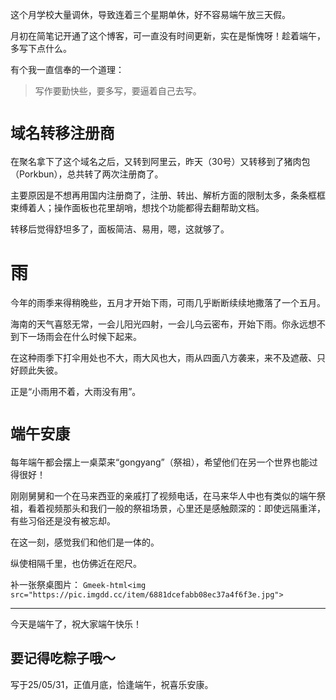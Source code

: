 这个月学校大量调休，导致连着三个星期单休，好不容易端午放三天假。

月初在简笔记开通了这个博客，可一直没有时间更新，实在是惭愧呀！趁着端午，多写下点什么。

有个我一直信奉的一个道理：

> 写作要勤快些，要多写，要逼着自己去写。

# `域名转移注册商`
在聚名拿下了这个域名之后，又转到阿里云，昨天（30号）又转移到了猪肉包（Porkbun），总共转了两次注册商了。

主要原因是不想再用国内注册商了，注册、转出、解析方面的限制太多，条条框框束缚着人；操作面板也花里胡哨，想找个功能都得去翻帮助文档。

转移后觉得舒坦多了，面板简洁、易用，嗯，这就够了。

# 雨
今年的雨季来得稍晚些，五月才开始下雨，可雨几乎断断续续地撒落了一个五月。

海南的天气喜怒无常，一会儿阳光四射，一会儿乌云密布，开始下雨。你永远想不到下一场雨会在什么时候下起来。

在这种雨季下打伞用处也不大，雨大风也大，雨从四面八方袭来，来不及遮蔽、只好顾此失彼。

正是“小雨用不着，大雨没有用”。

# `端午安康`
每年端午都会摆上一桌菜来“gongyang”（祭祖），希望他们在另一个世界也能过得很好！

刚刚舅舅和一个在马来西亚的亲戚打了视频电话，在马来华人中也有类似的端午祭祖，看着视频那头和我们一般的祭祖场景，心里还是感触颇深的：即使远隔重洋，有些习俗还是没有被忘却。

在这一刻，感觉我们和他们是一体的。

纵使相隔千里，也仿佛近在咫尺。

补一张祭桌图片：
`Gmeek-html<img src="https://pic.imgdd.cc/item/6881dcefabb08ec37a4f6f3e.jpg">`


---
今天是端午了，祝大家端午快乐！

要记得吃粽子哦～
---
写于25/05/31，正值月底，恰逢端午，祝喜乐安康。